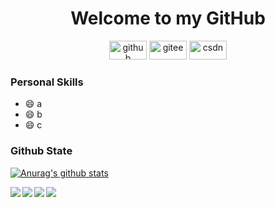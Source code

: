 
<!--
**Li-qiqi/Li-qiqi** is a ✨ _special_ ✨ repository because its `README.md` (this file) appears on your GitHub profile.
Here are some ideas to get you started:
- 🔭 I’m currently working on ...
- 🌱 I’m currently learning ...
- 👯 I’m looking to collaborate on ...
- 🤔 I’m looking for help with ...
- 💬 Ask me about ...
- 📫 How to reach me: ...
- 😄 Pronouns: ...
- ⚡ Fun fact:0 ...
-->

<h1 align="center">Welcome to my GitHub</h1>
<p align="center">
  <a href="https://github.com/Li-qiqi"><img src="https://img.shields.io/badge/GitHub-24292e" alt="github" width="60" height="30"></a>
  <a href="https://gitee.com/li-qiqi"><img src="https://img.shields.io/badge/Gitee-fe7300" alt="gitee" width="60" height="30"></a>
  <a href="https://me.csdn.net/qq_41833935"><img src="https://img.shields.io/badge/CSDN-cf000e" alt="csdn" width="60" height="30"></a>
</p>

<!--<img align='right' src="https://cdn.jsdelivr.net/gh/eternidad33/picbed/img/883711.jpg" width="220">-->

### Personal Skills

<ul>
  <li>😄 a</li>
  <li>😄 b</li>
  <li>😄 c</li>
</ul>

### Github State

[![Anurag's github stats](https://github-readme-stats.vercel.app/api?username=Li-qiqi&show_icons=true&title_color=FF0000&icon_color=9A2EFE&text_color=00ff00&bg_color=151515)](https://github.com/anuraghazra/github-readme-stats)

<a href="https://github.com/Li-qiqi/Backend-Project">
  <img align="left" src="https://github-readme-stats.anuraghazra1.vercel.app/api/pin/?username=Li-qiqi&repo=Backend-Project&show_icons=true&title_color=2EFEF7&icon_color=0080FF&text_color=CEECF5&bg_color=151515" />
</a>

<a href="https://github.com/Li-qiqi/Front-end-Project">
  <img align="left" src="https://github-readme-stats.anuraghazra1.vercel.app/api/pin/?username=Li-qiqi&repo=Front-end-Project&show_icons=true&title_color=FF0080&icon_color=FF8000&text_color=F5A9BC&bg_color=151515" />
</a>

<a href="https://github.com/Li-qiqi/Learning-Notes">
  <img align="left" src="https://github-readme-stats.anuraghazra1.vercel.app/api/pin/?username=Li-qiqi&repo=Learning-Notes&show_icons=true&title_color=BF00FF&icon_color=00FFFF&text_color=D8CEF6&bg_color=151515" />
</a>

<a href="https://github.com/Li-qiqi/Li-qiqi.github.io">
  <img align="left" src="https://github-readme-stats.anuraghazra1.vercel.app/api/pin/?username=Li-qiqi&repo=Li-qiqi.github.io&show_icons=true&title_color=FFFF00&icon_color=00FF00&text_color=E3F6CE&bg_color=151515" />
</a>

<!--                                                                                     
                                                                   _                                  
                                                                _ooOoo_                               
                                                               o8888888o                              
                                                               88" . "88                              
                                                               (| -_- |)                              
                                                               O\  =  /O                              
                                                            ____/`---'\____                           
                                                          .'  \\|     |//  `.                         
                                                         /  \\|||  :  |||//  \                        
                                                        /  _||||| -:- |||||_  \                       
                                                        |   | \\\  -  /'| |   |                       
                                                        | \_|  `\`---'//  |_/ |                       
                                                        \  .-\__ `-. -'__/-.  /                       
                                                      ___`. .'  /--.--\  `. .'___                     
                                                   ."" '<  `.___\_<|>_/___.' _> \"".                  
                                                  | | :  `- \`. ;`. _/; .'/ /  .' ; |           
                                                  \  \ `-.   \_\_`. _.'_/_/  -' _.' /                 
                                    ================-.`___`-.__\ \___  /__.-'_.'_.-'================  
                                                                `=--=-'                            
-->
